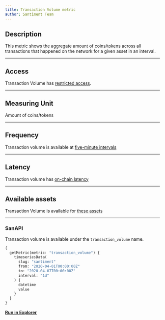 ```yaml
---
title: Transaction Volume metric
author: Santiment Team
---
```


## Description

This metric shows the aggregate amount of coins/tokens across all transactions
that happened on the network for a given asset in an interval.

---

## Access

Transaction Volume has [restricted access](/metrics/details/access#restricted-access).

---

## Measuring Unit

Amount of coins/tokens

---

## Frequency

Transaction volume is available at [five-minute
intervals](/metrics/details/frequency#five-minute-frequency)

---

## Latency

Transaction volume has [on-chain latency](/metrics/details/latency#on-chain-latency)

---

## Available assets

Transaction Volume is available for [these
assets](<https://api.santiment.net/graphiql?variables=&query=%7B%0A%20%20getMetric(metric%3A%20%22transaction_volume%22)%20%7B%0A%20%20%20%20metadata%20%7B%0A%20%20%20%20%20%20availableSlugs%0A%20%20%20%20%7D%0A%20%20%7D%0A%7D%0A>)

---

### SanAPI

Transaction volume is available under the `transaction_volume` name.

```graphql
{
  getMetric(metric: "transaction_volume") {
    timeseriesData(
      slug: "santiment"
      from: "2020-04-01T00:00:00Z"
      to: "2020-04-07T00:00:00Z"
      interval: "1d"
    ) {
      datetime
      value
    }
  }
}
```

[**Run in Explorer**](<https://api.santiment.net/graphiql?variables=&query=%7B%0A%20%20getMetric(metric%3A%20%22transaction_volume%22)%20%7B%0A%20%20%20%20timeseriesData(%0A%20%20%20%20%20%20slug%3A%20%22santiment%22%0A%20%20%20%20%20%20from%3A%20%222020-04-01T00%3A00%3A00Z%22%0A%20%20%20%20%20%20to%3A%20%222020-04-07T00%3A00%3A00Z%22%0A%20%20%20%20%20%20interval%3A%20%221d%22)%20%7B%0A%20%20%20%20%20%20%20%20datetime%0A%20%20%20%20%20%20%20%20value%0A%20%20%20%20%7D%0A%20%20%7D%0A%7D%0A>)
